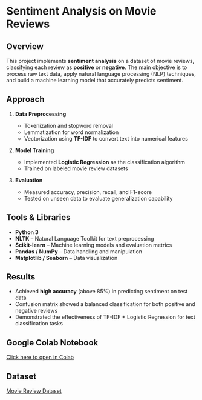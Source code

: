 # Sentiment Analysis on Movie Reviews

## Overview
This project implements **sentiment analysis** on a dataset of movie reviews, classifying each review as **positive** or **negative**. The main objective is to process raw text data, apply natural language processing (NLP) techniques, and build a machine learning model that accurately predicts sentiment.

## Approach
1. **Data Preprocessing**  
   - Tokenization and stopword removal  
   - Lemmatization for word normalization  
   - Vectorization using **TF-IDF** to convert text into numerical features  
   
2. **Model Training**  
   - Implemented **Logistic Regression** as the classification algorithm  
   - Trained on labeled movie review datasets  

3. **Evaluation**  
   - Measured accuracy, precision, recall, and F1-score  
   - Tested on unseen data to evaluate generalization capability  

## Tools & Libraries
- **Python 3**  
- **NLTK** – Natural Language Toolkit for text preprocessing  
- **Scikit-learn** – Machine learning models and evaluation metrics  
- **Pandas / NumPy** – Data handling and manipulation  
- **Matplotlib / Seaborn** – Data visualization  

## Results
- Achieved **high accuracy** (above 85%) in predicting sentiment on test data  
- Confusion matrix showed a balanced classification for both positive and negative reviews  
- Demonstrated the effectiveness of TF-IDF + Logistic Regression for text classification tasks  


## Google Colab Notebook
[Click here to open in Colab](https://colab.research.google.com/drive/1Uc0ct4LFEkfd7RANcllHu55XZDUyUH9F#scrollTo=8nzXsYKpXhXx)

## Dataset
[Movie Review Dataset](https://drive.google.com/drive/folders/1NcOQ0I0kJwi1bM1HDQvgA0cgkYHQL35s)
